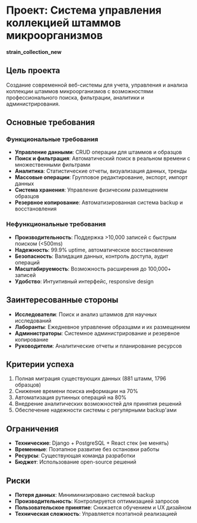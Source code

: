 # Проект: Система управления коллекцией штаммов микроорганизмов
**strain_collection_new**

## Цель проекта
Создание современной веб-системы для учета, управления и анализа коллекции штаммов микроорганизмов с возможностями профессионального поиска, фильтрации, аналитики и администрирования.

## Основные требования

### Функциональные требования
- **Управление данными**: CRUD операции для штаммов и образцов
- **Поиск и фильтрация**: Автоматический поиск в реальном времени с множественными фильтрами
- **Аналитика**: Статистические отчеты, визуализация данных, тренды
- **Массовые операции**: Групповое редактирование, экспорт, импорт данных
- **Система хранения**: Управление физическим размещением образцов
- **Резервное копирование**: Автоматизированная система backup и восстановления

### Нефункциональные требования
- **Производительность**: Поддержка >10,000 записей с быстрым поиском (<500ms)
- **Надежность**: 99.9% uptime, автоматическое восстановление
- **Безопасность**: Валидация данных, контроль доступа, аудит операций
- **Масштабируемость**: Возможность расширения до 100,000+ записей
- **Удобство**: Интуитивный интерфейс, responsive design

## Заинтересованные стороны
- **Исследователи**: Поиск и анализ штаммов для научных исследований
- **Лаборанты**: Ежедневное управление образцами и их размещением  
- **Администраторы**: Системное администрирование и резервное копирование
- **Руководители**: Аналитические отчеты и планирование ресурсов

## Критерии успеха
1. Полная миграция существующих данных (881 штамм, 1796 образцов)
2. Снижение времени поиска информации на 70%
3. Автоматизация рутинных операций на 80%
4. Внедрение аналитических возможностей для принятия решений
5. Обеспечение надежности системы с регулярными backup'ами

## Ограничения
- **Технические**: Django + PostgreSQL + React стек (не менять)
- **Временные**: Поэтапное развитие без остановки работы
- **Ресурсы**: Существующая команда разработки
- **Бюджет**: Использование open-source решений

## Риски
- **Потеря данных**: Миниминизировано системой backup
- **Производительность**: Контролируется оптимизацией запросов
- **Пользовательское принятие**: Снижается обучением и UX дизайном
- **Техническая сложность**: Управляется поэтапной реализацией 